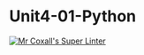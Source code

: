 # Unit4-01-Python
[![Mr Coxall's Super Linter](https://github.com/ICS3U-Programming-VivianaH/Unit4-01-Python/workflows/Mr%20Coxall's%20Super%20Linter/badge.svg)](https://github.com/ICS3U-Programming-VivianaH/Unit4-01-Python/actions/)
